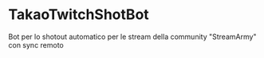 # TakaoTwitchShotBot

Bot per lo shotout automatico per le stream della community
"StreamArmy" con sync remoto
